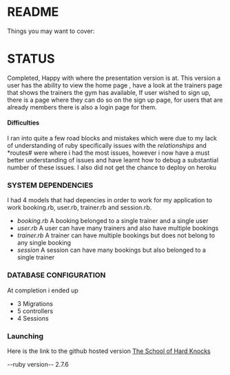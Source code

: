 # README



Things you may want to cover:

# STATUS #
Completed, Happy with where the presentation version is at.
This version a user has the ability to view the home page , have a look at the trainers page that shows the trainers the gym has available,
If user wished to sign up, there is a page where they can do so on the sign up page, for users that are already members there is also a login 
page for them.

#### Difficulties #### 
I ran into quite a few road blocks and mistakes which were due to my lack of understanding of ruby
specifically issues with the *relationships* and *routes# were where i had the most issues, however i now have a must better understanding of issues
and have learnt how to debug a substantial number of these issues.
I also did not get the chance to deploy on heroku

### SYSTEM DEPENDENCIES ### 
I had 4 models that had depencies in order to work for my application to work 
booking.rb, user.rb, trainer.rb and session.rb. 
- *booking.rb* A booking belonged to a single trainer and a single user 
- *user.rb* A user can have many trainers and also have multiple bookings 
- *trainer.rb* A trainer can have multiple bookings but does not belong to any single booking 
- *session* A session can have many bookings but also belonged to a single trainer

### DATABASE CONFIGURATION ###
At completion i ended up 
- 3 Migrations 
- 5 controllers 
- 4 Sessions 

### Launching ### 
 Here is the link to the github hosted version [The School of Hard Knocks]()

--ruby version--
2.7.6
